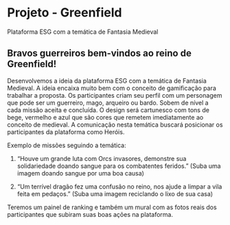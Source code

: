 # Projeto - Greenfield
Plataforma ESG com a temática de Fantasia Medieval

## Bravos guerreiros bem-vindos ao reino de Greenfield!

Desenvolvemos a ideia da plataforma ESG com a temática de Fantasia Medieval. A ideia encaixa muito bem com o conceito de gamificação para trabalhar a proposta. Os participantes criam seu perfil com um personagem que pode ser um guerreiro, mago, arqueiro ou bardo. Sobem de nível a cada missão aceita e concluída. O design será cartunesco com tons de bege, vermelho e azul que são cores que remetem imediatamente ao conceito de medieval. 
A comunicação nesta temática buscará posicionar os participantes da plataforma como Heróis.

Exemplo de missões seguindo a temática: 
1. “Houve um grande luta com Orcs invasores, demonstre sua solidariedade doando sangue para os combatentes feridos.”
(Suba uma imagem doando sangue por uma boa causa)

2. “Um terrível dragão fez uma confusão no reino, nos ajude a limpar a vila feita em pedaços.”
(Suba uma imagem reciclando o lixo de sua casa)

Teremos um painel de ranking e também um mural com as fotos reais dos participantes que subiram suas boas ações na plataforma.
